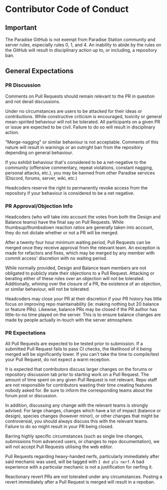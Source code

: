 # Contributor Code of Conduct

## Important

The Paradise GitHub is not exempt from Paradise Station community and server
rules, especially rules 0, 1, and 4. An inability to abide by the rules on the
GitHub will result in disciplinary action up to, or including, a repository ban.

## General Expectations

### PR Discussion

Comments on Pull Requests should remain relevant to the PR in question and not
derail discussions.

Under no circumstances are users to be attacked for their ideas or
contributions. While constructive criticism is encouraged, toxicity or general
mean-spirited behaviour will not be tolerated. All participants on a given PR or
issue are expected to be civil. Failure to do so will result in disciplinary
action.

"Merge-nagging" or similar behaviour is not acceptable. Comments of this nature
will result in warnings or an outright ban from the repository depending on
general behaviour.

If you exhibit behaviour that's considered to be a net-negative to the community
(offensive commentary, repeat violations, constant nagging, personal attacks,
etc.), you may be banned from other Paradise services (Discord, forums, server,
wiki, etc.)

Headcoders reserve the right to permanently revoke access from the repository if
your behaviour is considered to be a net negative.

### PR Approval/Objection Info

Headcoders (who will take into account the votes from both the Design and
Balance teams) have the final say on Pull Requests. While thumbsup/thumbsdown
reaction ratios are generally taken into account, they do not dictate whether or
not a PR will be merged.

After a twenty four hour minimum waiting period, Pull Requests can be merged
once they receive approval from the relevant team. An exception is made for
refactors and fixes, which may be merged by any member with commit access'
discretion with no waiting period.

While normally provided, Design and Balance team members are not obligated to
publicly state their objections to a Pull Request. Attacking or berating either
of these roles over an objection will not be tolerated. Additionally, whining
over the closure of a PR, the existence of an objection, or similar behaviour,
will not be tolerated.

Headcoders may close your PR at their discretion if your PR history has little
focus on improving repo maintainability (ie: making nothing but 20 balance or
feature PRs). Likewise, balance PRs may be closed if the PR author has
little-to-no time played on the server. This is to ensure balance changes are
made by people actually in-touch with the server atmosphere.

### PR Expectations

All Pull Requests are expected to be tested prior to submission. If a submitted
Pull Request fails to pass CI checks, the likelihood of it being merged will be
significantly lower. If you can't take the time to compile/test your Pull
Request, do not expect a warm reception.

It is expected that contributors discuss larger changes on the forums or
repository discussion tab prior to starting work on a Pull Request. The amount
of time spent on any given Pull Request is not relevant. Repo staff are not
responsible for contributors wasting their time creating features nobody asked
for. Be sure to inform the corresponding teams about the forum post or
discussion.

In addition, discussing any change with the relevant teams is strongly advised.
For large changes, changes which have a lot of impact (balance or design),
species changes (however minor), or other changes that might be controversial,
you should always discuss this with the relevant teams. Failure to do so might
result in your PR being closed.

Barring highly specific circumstances (such as single line changes, submissions
from advanced users, or changes to repo documentation), we will not accept Pull
Requests utilising the web editor.

Pull Requests regarding heavy-handed nerfs, particularly immediately after said
mechanic was used, will be tagged with `I ded pls nerf`. A bad experience with a
particular mechanic is not a justification for nerfing it.

Reactionary revert PRs are not tolerated under any circumstances. Posting a
revert immediately after a Pull Request is merged will result in a repoban.
